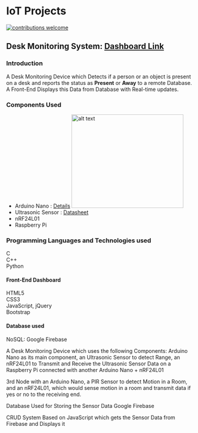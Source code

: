 # IoT Projects
[![contributions welcome](https://img.shields.io/badge/contributions-welcome-brightgreen.svg?style=flat)](#)

## Desk Monitoring System: [Dashboard Link](https://ajayk800.github.io/IoT/JavaScriptFirebase_CRUD/)
### Introduction
A Desk Monitoring Device which Detects if a person or an object is present on a desk and reports the status as **Present** or **Away** to a remote Database. 
A Front-End Displays this Data from Database with Real-time updates.
### Components Used
- Arduino Nano  : [Details](https://www.arduino.cc/en/Main/ArduinoBoardNano) <img src="http://static.arduino.org/media/k2/galleries/82/A000005-Arduino-Nano-2tri.jpg" alt="alt text" width="300" height="250">																
- Ultrasonic Sensor	: [Datasheet](http://www.electroschematics.com/8902/hc-sr04-datasheet/)																							
- nRF24L01 																										
- Raspberry Pi																								
### Programming Languages and Technologies used
C			
C++		
Python		
#### Front-End Dashboard
HTML5		
CSS3		
JavaScript, jQuery	
Bootstrap
#### Database used
NoSQL: Google Firebase

A Desk Monitoring Device which uses the following Components:
Arduino Nano as its main component, an Ultrasonic Sensor to detect Range,
an nRF24L01 to Transmit and Receive the Ultrasonic Sensor Data on a Raspberry Pi connected with another Arduino Nano + nRF24L01

3rd Node with an Arduino Nano, a PIR Sensor to detect Motion in a Room, and an nRF24L01, which would sense motion in a room and transmit 
data if yes or no to the receiving end.

Database Used for Storing the Sensor Data
Google Firebase

CRUD System Based on JavaScript which gets the Sensor Data from Firebase and Displays it

